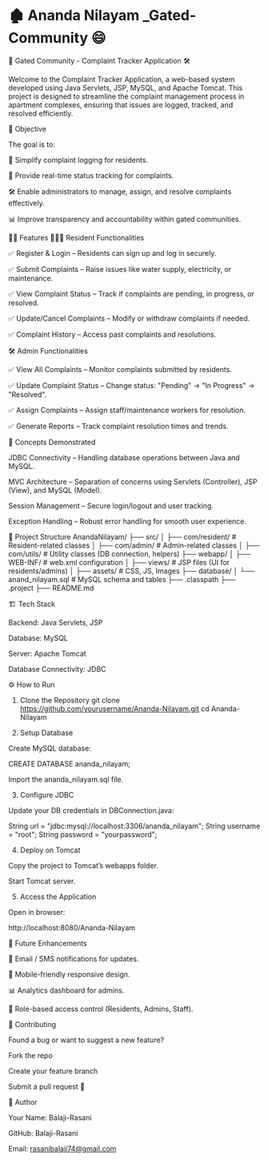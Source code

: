 # 🏚 Ananda Nilayam _Gated-Community 😄

🏢 Gated Community - Complaint Tracker Application 🛠️

Welcome to the Complaint Tracker Application, a web-based system developed using Java Servlets, JSP, MySQL, and Apache Tomcat.
This project is designed to streamline the complaint management process in apartment complexes, ensuring that issues are logged, tracked, and resolved efficiently.

🎯 Objective

The goal is to:

📌 Simplify complaint logging for residents.

🔎 Provide real-time status tracking for complaints.

🛠️ Enable administrators to manage, assign, and resolve complaints effectively.

📊 Improve transparency and accountability within gated communities.

👨‍💻 Features
👨‍👩‍👧 Resident Functionalities

✅ Register & Login – Residents can sign up and log in securely.

✅ Submit Complaints – Raise issues like water supply, electricity, or maintenance.

✅ View Complaint Status – Track if complaints are pending, in progress, or resolved.

✅ Update/Cancel Complaints – Modify or withdraw complaints if needed.

✅ Complaint History – Access past complaints and resolutions.

🛠️ Admin Functionalities

✅ View All Complaints – Monitor complaints submitted by residents.

✅ Update Complaint Status – Change status: "Pending" → "In Progress" → "Resolved".

✅ Assign Complaints – Assign staff/maintenance workers for resolution.

✅ Generate Reports – Track complaint resolution times and trends.

🧠 Concepts Demonstrated

JDBC Connectivity – Handling database operations between Java and MySQL.

MVC Architecture – Separation of concerns using Servlets (Controller), JSP (View), and MySQL (Model).

Session Management – Secure login/logout and user tracking.

Exception Handling – Robust error handling for smooth user experience.

📂 Project Structure
AnandaNilayam/
├── src/
│   ├── com/resident/      # Resident-related classes
│   ├── com/admin/         # Admin-related classes
│   ├── com/utils/         # Utility classes (DB connection, helpers)
├── webapp/
│   ├── WEB-INF/           # web.xml configuration
│   ├── views/             # JSP files (UI for residents/admins)
│   ├── assets/            # CSS, JS, Images
├── database/
│   └── anand_nilayam.sql  # MySQL schema and tables
├── .classpath
├── .project
├── README.md

🏗️ Tech Stack

Backend: Java Servlets, JSP

Database: MySQL

Server: Apache Tomcat

Database Connectivity: JDBC

⚙️ How to Run
1. Clone the Repository
git clone https://github.com/yourusername/Ananda-Nilayam.git
cd Ananda-Nilayam

2. Setup Database

Create MySQL database:

CREATE DATABASE ananda_nilayam;


Import the ananda_nilayam.sql file.

3. Configure JDBC

Update your DB credentials in DBConnection.java:

String url = "jdbc:mysql://localhost:3306/ananda_nilayam";
String username = "root";
String password = "yourpassword";

4. Deploy on Tomcat

Copy the project to Tomcat’s webapps folder.

Start Tomcat server.

5. Access the Application

Open in browser:

http://localhost:8080/Ananda-Nilayam

🚀 Future Enhancements

🔔 Email / SMS notifications for updates.

📱 Mobile-friendly responsive design.

📊 Analytics dashboard for admins.

👥 Role-based access control (Residents, Admins, Staff).

🤝 Contributing

Found a bug or want to suggest a new feature?

Fork the repo

Create your feature branch

Submit a pull request 🚀

👤 Author

Your Name: Balaji-Rasani

GitHub: Balaji-Rasani

Email: rasanibalaji74@gmail.com
